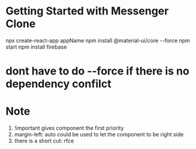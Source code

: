 # Getting Started with Messenger Clone
npx create-react-app appName
npm install @material-ui/core --force 
npm start 
npm install firebase
# dont have to do --force if there is no dependency confilct



# Note
1. !important gives component the first priority 
2. margin-left: auto could be used to let the component to be right side 
3. there is a short cut: rfce


